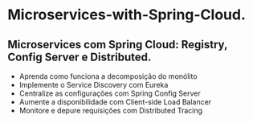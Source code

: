 # Microservices-with-Spring-Cloud.

## Microservices com Spring Cloud: Registry, Config Server e Distributed.

- Aprenda como funciona a decomposição do monólito
- Implemente o Service Discovery com Eureka
- Centralize as configurações com Spring Config Server
- Aumente a disponibilidade com Client-side Load Balancer
- Monitore e depure requisições com Distributed Tracing

